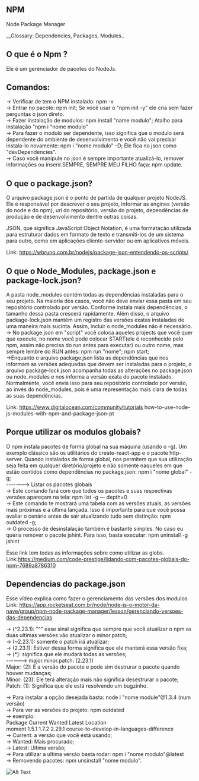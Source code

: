 ## NPM
Node Package Manager 

__Glossary: Dependencies, Packages, Modules..

## O que é o Npm ?
Ele é um gerenciador de pacotes do NodeJs.

## Comandos: 
-> Verificar de tem o NPM instalado: npm -v <br>
-> Entrar no pacote: npm init; Se você usar o "npm init -y" ele cria sem fazer perguntas o json direto.<br>
-> Fazer instalação de modulos: npm install "name modulo"; Atalho para instalação "npm i "nome modulo"<br>
-> Para fazer o modulo ser dependente, isso significa que o modulo será dependente do ambiente de desenvolvimento e você não vai precisar instala-lo novamente: npm i "nome modulo" -D; Ele fica no json como "devDependencies". <br>
-> Caso você manipule no json é sempre importante atualizá-lo, remover informações ou inserir.SEMPRE, SEMPRE MEU FILHO faça: npm update. <br>


## O que o package.json?
O arquivo package.json é o ponto de partida de qualquer projeto NodeJS. Ele é responsável por descrever o seu projeto, informar as engines (versão do node e do npm), url do repositório, versão do projeto, dependências de produção e de desenvolvimento dentre outras coisas.<br>

JSON, que significa JavaScript Object Notation, é uma formatação utilizada para estruturar dados em formato de texto e transmiti-los de um sistema para outro, como em aplicações cliente-servidor ou em aplicativos móveis.<br>

Link: https://wbruno.com.br/nodejs/package-json-entendendo-os-scripts/

## O que o Node_Modules, package.json e package-lock.json?
A pasta node_modules contém todas as dependências instaladas para o seu projeto. Na maioria dos casos, você não deve enviar essa pasta em seu repositório controlado por versão. Conforme instala mais dependências, o tamanho dessa pasta crescerá rapidamente. Além disso, o arquivo package-lock.json mantém um registro das versões exatas instaladas de uma maneira mais sucinta. Assim, incluir o node_modules não é necessário.<br>
-> No package.json em "script" você coloca aqueles projects que você quer que execute, no nome você pode colocar START(ele é reconhecido pelo npm, assim não precisa do run antes para executar) ou outro nome, mas sempre lembre do RUN antes: npm run "nome"; npm start;<br>
->Enquanto o arquivo package.json lista as dependências que nos informam as versões adequadas que devem ser instaladas para o projeto, o arquivo package-lock.json acompanha todas as alterações no package.json ou node_modules e nos informa a versão exata do pacote instalado. Normalmente, você envia isso para seu repositório controlado por versão, ao invés do node_modules, pois é uma representação mais clara de todas as suas dependências.<br>

Link: https://www.digitalocean.com/community/tutorials how-to-use-node-js-modules-with-npm-and-package-json-pt

## Porque utilizar os modulos globais?
 O npm instala pacotes de forma global na sua máquina (usando o -g). Um exemplo clássico são os utilitários do create-react-app e o pacote http-server. Quando instalados de forma global, nos permitem que sua utilização seja feita em qualquer diretório/projeto e não somente naqueles em que estão contidos como dependências no package.json: npm i "nome global" -g; <br>
 -------> Listar os pacotes globais<br>
 -> Este comando fará com que todos os pacotes e suas respectivas versões apareçam na tela: npm list -g — depth=0<br>
-> Este comando te mostrará uma tabela com as versões atuais, as versões mais próximas e a última lançada. Isso é importante para que você possa avaliar o cenário antes de sair atualizando tudo sem distinção: npm outdated -g;<br>
-> O processo de desinstalação também é bastante simples. No caso eu queria remover o pacote jshint. Para isso, basta executar: npm uninstall -g jshint<br>

Esse link tem todas as informações sobre como utilizar as globs. <br>
Link:https://medium.com/code-prestige/lidando-com-pacotes-globais-do-npm-7689a8786310

## Dependencias do package.json
Esse vídeo explica como fazer o gerenciamento das versões dos modulos <br>
Link: https://app.rocketseat.com.br/node/node-js-o-motor-da-nave/group/npm-node-package-manager/lesson/gerenciando-versoes-das-dependencias<br>

-> (^2.23.1): "^" esse sinal significa que sempre que você atualizar o npm as duas ultimas versões vão atualizar o minor.patch;<br>
-> (~2.23.1): somente o patch irá atualizar; <br>
-> (2.23.1): Estiver dessa forma significa que ele manterá essa versão fixa;<br>
-> (*): significa que ele mudará todas as versões;<br>
------> major.minor.patch: (2.23.1)<br>
        Major: (2):  É a versão do pacote e pode sim destrurar o pacote quando houver mudanças;<br>
        Minor: (23): Ele terá alteração mais não significa desestrurar o pacote;<br>
        Patch: (1):  Significa que ele está resolvendo um bugzinho.<br>

-> Para instalar a opção desejada basta: node i "nome module"@1.3.4 (num versão)<br>
-> Para ver as versões do projeto: npm outdated<br>
    -> exemplo: <br>
                Package  Current  Wanted  Latest  Location<br>
                moment     1.5.1   1.7.2  2.29.1  course-to-develop-in-languages-difference<br>
                -> Current: a versão que você está usando; <br>
                -> Wanted: Mais procurado; <br>
                -> Latest: Ultima versão; <br>
-> Para utilizar a ultima versão basta rodar: npm i "nome modulo"@latest<br>
-> Removendo pacotes: npm unsinstall "nome modulo". <br>


![Alt Text](https://media.giphy.com/media/A7Gpt39kH5sAg/giphy.gif)
